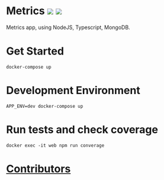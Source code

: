 # Metrics <a href="https://travis-ci.com/EloiAncellin/FinalProjectNode"><img src="https://travis-ci.com/EloiAncellin/FinalProjectNode.svg?branch=master&kill_cache=1" /></a> <a href="https://coveralls.io/github/EloiAncellin/FinalProjectNode?branch=master"><img src="https://coveralls.io/repos/github/EloiAncellin/FinalProjectNode/badge.svg?branch=master&kill_cache=1" /></a>


Metrics app, using NodeJS, Typescript, MongoDB.

# Get Started

```
docker-compose up
```

# Development Environment

```
APP_ENV=dev docker-compose up
```

# Run tests and check coverage

```
docker exec -it web npm run converage
```

# [Contributors](https://github.com/EloiAncellin/FinalProjectNode/blob/master/CONTRIBUTORS.md)
